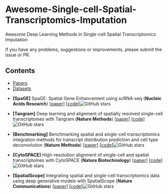 # Awesome-Single-cell-Spatial-Transcriptomics-Imputation
Awesome Deep Learning Methods in Single-cell Spatial Transcriptomics Imputation

If you have any problems, suggestions or improvements, please submit the issue or PR.

## Contents
* [Papers](#papers)
* [Datasets](#datasets)

- <a name="SpaGE"></a>**[SpaGE]** SpaGE: Spatial Gene Enhancement using scRNA-seq (**Nucleic Acids Research**) [[paper](https://academic.oup.com/nar/article/48/18/e107/5909530?login=false)] [[code](https://github.com/tabdelaal/SpaGE)]![GitHub stars](https://img.shields.io/github/stars/tabdelaal/SpaGE.svg?logo=github&label=Stars)

- <a name="Tangram"></a>**[Tangram]** Deep learning and alignment of spatially resolved single-cell transcriptomes with Tangram (**Nature Methods**) [[paper](https://www.nature.com/articles/s41592-021-01264-7)] [[code](https://github.com/broadinstitute/Tangram)]![GitHub stars](https://img.shields.io/github/stars/broadinstitute/Tangram.svg?logo=github&label=Stars)

- <a name="Benchmarking"></a>**[Benchmarking]** Benchmarking spatial and single-cell transcriptomics integration methods for transcript distribution prediction and cell type deconvolution (**Nature Methods**) [[paper](https://www.nature.com/articles/s41592-022-01480-9)] [[code](https://github.com/QuKunLab/SpatialBenchmarking)]![GitHub stars](https://img.shields.io/github/stars/QuKunLab/SpatialBenchmarking.svg?logo=github&label=Stars)

- <a name="CytoSPACE"></a>**[CytoSPACE]** High-resolution alignment of single-cell and spatial transcriptomes with CytoSPACE (**Nature Biotechnology**) [[paper](https://www.nature.com/articles/s41587-023-01697-9)] [[code](https://github.com/digitalcytometry/cytospace)]![GitHub stars](https://img.shields.io/github/stars/digitalcytometry/cytospace.svg?logo=github&label=Stars)

- <a name="SpatialScope"></a>**[SpatialScope]** Integrating spatial and single-cell transcriptomics data using deep generative models with SpatialScope (**Nature Communications**) [[paper](https://www.nature.com/articles/s41467-023-43629-w)] [[code](https://github.com/YangLabHKUST/SpatialScope)]![GitHub stars](https://img.shields.io/github/stars/YangLabHKUST/SpatialScope.svg?logo=github&label=Stars)




